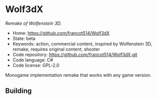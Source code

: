 # Wolf3dX

_Remake of Wolfenstein 3D._

- Home: https://github.com/francot514/Wolf3dX
- State: beta
- Keywords: action, commercial content, inspired by Wolfenstein 3D, remake, requires original content, shooter
- Code repository: https://github.com/francot514/Wolf3dX.git
- Code language: C#
- Code license: GPL-2.0

Monogame implementation remake that works with any game version.

## Building

